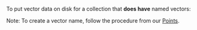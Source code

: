 


To put vector data on disk for a collection that **does have** named vectors:

Note: To create a vector name, follow the procedure from our [Points](/documentation/concepts/points/#create-vector-name).


